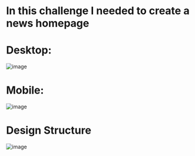 # In this challenge I needed to create a news homepage

# Desktop:

![image](https://github.com/Artartur/Frontend-mentor-challenges/assets/86370873/9a6ff448-047b-427c-9c1e-b644351e201c)

# Mobile:

![image](https://github.com/Artartur/Frontend-mentor-challenges/assets/86370873/2f6c2829-97a1-41d2-93de-443f186a8b85)

# Design Structure

![image](https://github.com/Artartur/Frontend-mentor-challenges/assets/86370873/d7fc4704-71c2-4f7c-b4d4-b07cd49a2bfe)
